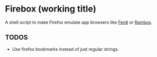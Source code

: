 # Firebox (working title)

A shell script to make Firefox emulate app browsers like [Ferdi](https://github.com/getferdi/ferdi) or [Rambox](https://rambox.app).

## TODOS

* Use firefox bookmarks instead of just regular strings.
